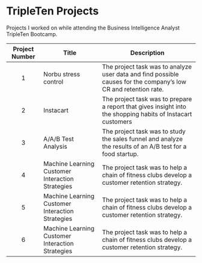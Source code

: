 # TripleTen Projects
Projects I worked on while attending the Business Intelligence Analyst TripleTen Bootcamp.


| Project Number | Title | Description |
| :-----------: | ----------- |----------- |
| 1 | Norbu stress control| The project task was to analyze user data and find possible causes for the company’s low CR and retention rate. |
| 2 | Instacart | The project task was to prepare a report that gives insight into the shopping habits of Instacart customers |
| 3 | A/A/B Test Analysis | The project task was to study the sales funnel and analyze the results of an A/B test for a food startup. |
| 4 | Machine Learning Customer Interaction Strategies | The project task was to help a chain of fitness clubs develop a customer retention strategy. |
| 5 | Machine Learning Customer Interaction Strategies | The project task was to help a chain of fitness clubs develop a customer retention strategy. |
| 6 | Machine Learning Customer Interaction Strategies | The project task was to help a chain of fitness clubs develop a customer retention strategy. |
